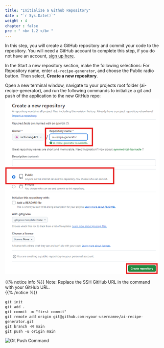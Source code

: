 ```yaml
---
title: "Initialize a Github Repository"
date : "`r Sys.Date()`"
weight : 4
chapter : false
pre : " <b> 1.2 </b> "
---
```


In this step, you will create a GitHub repository and commit your code to the repository. You will need a GitHub account to complete this step, if you do not have an account, [sign up here](https://github.com/).

In the Start a new repository section, make the following selections:
For Repository name, enter ``ai-recipe-generator``, and choose the Public radio button.
Then select, **Create a new repository**.

Open a new terminal window, navigate to your projects root folder (ai-recipe-generator), and run the following commands to initialize a git and push of the application to the new GitHub repo:
![Github New Repo](https://github.com/victoriang471/ai-recipe-generator/blob/main/static/images/p.1/1.4.png?raw=true?featherlight=false&width=90pc)

{{% notice info %}}
Note: Replace the SSH GitHub URL in the command with your GitHub URL.  
{{% /notice %}}
```
git init
git add .
git commit -m "first commit"
git remote add origin git@github.com:<your-username>/ai-recipe-generator.git
git branch -M main
git push -u origin main
```
![Git Push Command](/images/p.1/1.5.png?featherlight=false&width=90pc)
